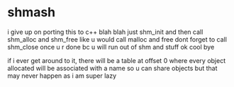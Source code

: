 # shmash
i give up on porting this to c++
blah blah just shm_init and then call shm_alloc and shm_free like u would call malloc and free
dont forget to call shm_close once u r done bc u will run out of shm and stuff ok cool bye

if i ever get around to it, there will be a table at offset 0 where every object allocated will be associated with a name so u can share objects but that may never happen as i am super lazy
